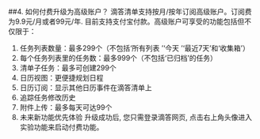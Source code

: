 ##4.	如何付费升级为高级账户？
滴答清单支持按月/按年订阅高级账户。订阅费为9.9元/月或者99元/年. 目前支持支付宝付款。高级账户可享受的功能包括但不仅限于：
1. 任务列表数量：最多299个（不包括‘所有列表 ’‘今天 ’‘最近7天’和‘收集箱’）
2. 每个任务列表里的任务数：最多999个（不包括‘已归档’的任务）
3. 清单子任务：最多可创建299个
4. 日历视图：更便捷规划日程
5. 日历订阅：显示其他日历事件在滴答清单上
6. 追踪任务修改历史
7. 附件上传：最多每天可达99个
8. 未来新功能优先体验
升级成功后, 您只需登录滴答网页, 点击右上角头像进入实验功能来启动付费功能。